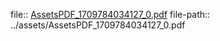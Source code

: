 file:: [AssetsPDF_1709784034127_0.pdf](../assets/AssetsPDF_1709784034127_0.pdf)
file-path:: ../assets/AssetsPDF_1709784034127_0.pdf
